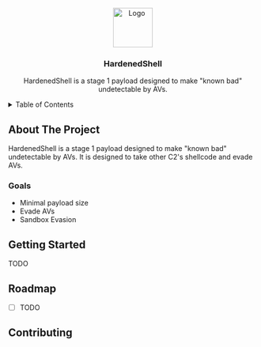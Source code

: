<!-- PROJECT LOGO -->
<br />
<div align="center">
  <a href="https://github.com/navaneeth-dev/HardenedShell">
    <img src="images/logo.png" alt="Logo" width="80" height="80">
  </a>

<h3 align="center">HardenedShell</h3>

  <p align="center">
    HardenedShell is a stage 1 payload designed to make "known bad" undetectable by AVs.
    <br />
  </p>
</div>



<!-- TABLE OF CONTENTS -->
<details>
  <summary>Table of Contents</summary>
  <ol>
    <li>
      <a href="#about-the-project">About The Project</a>
      <ul>
        <li><a href="#built-with">Built With</a></li>
      </ul>
    </li>
    <li>
      <a href="#getting-started">Getting Started</a>
      <ul>
        <li><a href="#prerequisites">Prerequisites</a></li>
        <li><a href="#installation">Installation</a></li>
      </ul>
    </li>
    <li><a href="#usage">Usage</a></li>
    <li><a href="#roadmap">Roadmap</a></li>
    <li><a href="#contributing">Contributing</a></li>
    <li><a href="#license">License</a></li>
    <li><a href="#contact">Contact</a></li>
    <li><a href="#acknowledgments">Acknowledgments</a></li>
  </ol>
</details>



<!-- ABOUT THE PROJECT -->
## About The Project

HardenedShell is a stage 1 payload designed to make "known bad" undetectable by AVs. It is designed to take other C2's shellcode and evade AVs.

### Goals

- Minimal payload size
- Evade AVs
- Sandbox Evasion

<!-- GETTING STARTED -->
## Getting Started

TODO

<!-- ROADMAP -->
## Roadmap

- [ ] TODO

<!-- CONTRIBUTING -->
## Contributing

